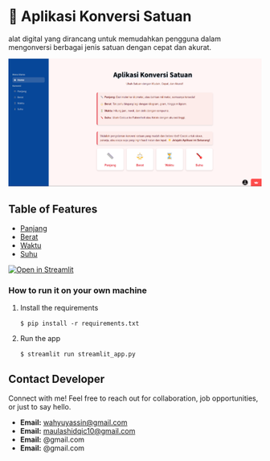 # 🎈 Aplikasi Konversi Satuan

alat digital yang dirancang untuk memudahkan pengguna dalam mengonversi berbagai jenis satuan dengan cepat dan akurat.

![home](streamlit.png)

## Table of Features

- [Panjang](#panjang)
- [Berat](#berat)
- [Waktu](#waktu)
- [Suhu](#suhu)

[![Open in Streamlit](https://static.streamlit.io/badges/streamlit_badge_black_white.svg)](https://blank-app-template.streamlit.app/)

### How to run it on your own machine

1. Install the requirements

   ```
   $ pip install -r requirements.txt
   ```

2. Run the app

   ```
   $ streamlit run streamlit_app.py
   ```

## Contact Developer

Connect with me! Feel free to reach out for collaboration, job opportunities, or just to say hello.

- **Email:** wahyuyassin@gmail.com
- **Email:** maulashidqic10@gmail.com
- **Email:** @gmail.com
- **Email:** @gmail.com
